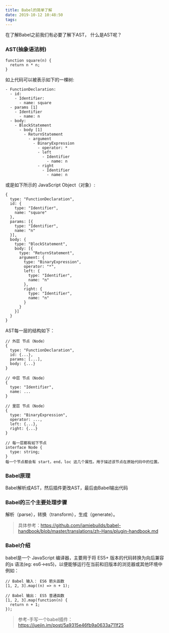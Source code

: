 ```yaml
---
title: Babel的简单了解
date: 2019-10-12 10:48:50
tags:
---
```

在了解Babel之前我们有必要了解下AST， 什么是AST呢？

### AST(抽象语法树)
```
function square(n) {
  return n * n;
}
```
如上代码可以被表示如下的一棵树:
```
- FunctionDeclaration:
  - id:
    - Identifier:
      - name: square
  - params [1]
    - Identifier
      - name: n
  - body:
    - BlockStatement
      - body [1]
        - ReturnStatement
          - argument
            - BinaryExpression
              - operator: *
              - left
                - Identifier
                  - name: n
              - right
                - Identifier
                  - name: n
```
<!--more-->
或是如下所示的 JavaScript Object（对象）:
```
{
  type: "FunctionDeclaration",
  id: {
    type: "Identifier",
    name: "square"
  },
  params: [{
    type: "Identifier",
    name: "n"
  }],
  body: {
    type: "BlockStatement",
    body: [{
      type: "ReturnStatement",
      argument: {
        type: "BinaryExpression",
        operator: "*",
        left: {
          type: "Identifier",
          name: "n"
        },
        right: {
          type: "Identifier",
          name: "n"
        }
      }
    }]
  }
}
```
AST每一层的结构如下：

```
// 外层 节点（Node）
{
  type: "FunctionDeclaration",
  id: {...},
  params: [...],
  body: {...}
}

// 中层 节点（Node）
{
  type: "Identifier",
  name: ...
}

// 里层 节点（Node）
{
  type: "BinaryExpression",
  operator: ...,
  left: {...},
  right: {...}
}

// 每一层都有如下节点
interface Node {
  type: string;
}
每一个节点都会有 start，end，loc 这几个属性。用于描述该节点在原始代码中的位置。
```
### Babel原理
 Babel解析成AST，然后插件更改AST，最后由Babel输出代码
### Babel的三个主要处理步骤  
解析（parse），转换（transform），生成（generate）。
> 具体参考：https://github.com/jamiebuilds/babel-handbook/blob/master/translations/zh-Hans/plugin-handbook.md

### Babel介绍
babel是一个 JavaScript 编译器，主要用于将 ES5+ 版本的代码转换为向后兼容的js 语法(eg: es6->es5)，以便能够运行在当前和旧版本的浏览器或其他环境中  
例如：
```
// Babel 输入： ES6 箭头函数
[1, 2, 3].map((n) => n + 1);

// Babel 输出： ES5 普通函数
[1, 2, 3].map(function(n) {
  return n + 1;
});
```
> 参考-手写一个babel插件：https://juejin.im/post/5a9315e46fb9a0633a711f25
